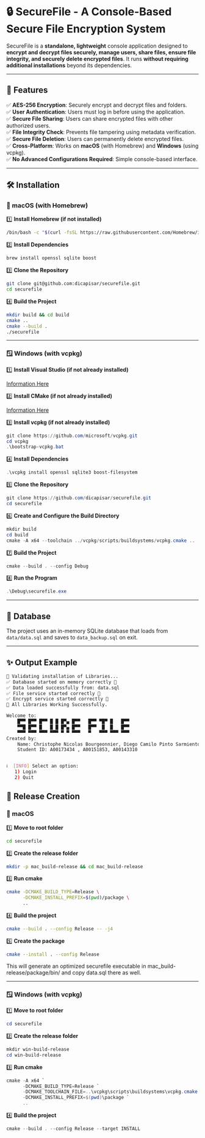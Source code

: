 # 🔒 SecureFile - A Console-Based Secure File Encryption System

SecureFile is a **standalone, lightweight** console application designed to **encrypt and decrypt files securely, manage users, share files, ensure file integrity, and securely delete encrypted files**. It runs **without requiring additional installations** beyond its dependencies.

---

## 📌 Features

✅ **AES-256 Encryption**: Securely encrypt and decrypt files and folders.\
✅ **User Authentication**: Users must log in before using the application.\
✅ **Secure File Sharing**: Users can share encrypted files with other authorized users.\
✅ **File Integrity Check**: Prevents file tampering using metadata verification.\
✅ **Secure File Deletion**: Users can permanently delete encrypted files.\
✅ **Cross-Platform**: Works on **macOS** (with Homebrew) and **Windows** (using vcpkg).\
✅ **No Advanced Configurations Required**: Simple console-based interface.

---

## 🛠️ Installation

### 🍏 macOS (with Homebrew)

1️⃣ **Install Homebrew (if not installed)**

```bash
/bin/bash -c "$(curl -fsSL https://raw.githubusercontent.com/Homebrew/install/HEAD/install.sh)"
```

2️⃣ **Install Dependencies**

```bash
brew install openssl sqlite boost
```

3️⃣ **Clone the Repository**

```bash
git clone git@github.com:dicapisar/securefile.git
cd securefile
```

4️⃣ **Build the Project**

```bash
mkdir build && cd build
cmake ..
cmake --build .
./securefile
```

---

### 🪟 Windows (with vcpkg)

1️⃣ **Install Visual Studio (if not already installed)**

[Information Here](https://visualstudio.microsoft.com/thank-you-downloading-visual-studio/?sku=Community&channel=Release&version=VS2022&source=VSLandingPage&cid=2030&passive=false#installvs)

2️⃣ **Install CMake (if not already installed)**

[Information Here](https://cmake.org/download/)

3️⃣ **Install vcpkg (if not already installed)**

```powershell
git clone https://github.com/microsoft/vcpkg.git
cd vcpkg
.\bootstrap-vcpkg.bat
```

4️⃣ **Install Dependencies**

```powershell
.\vcpkg install openssl sqlite3 boost-filesystem
```

5️⃣ **Clone the Repository**

```powershell
git clone https://github.com/dicapisar/securefile.git
cd securefile
```

6️⃣ **Create and Configure the Build Directory**

```powershell
mkdir build
cd build
cmake -A x64 --toolchain ../vcpkg/scripts/buildsystems/vcpkg.cmake ..
```

7️⃣ **Build the Project**

```powershell
cmake --build . --config Debug
```

8️⃣ **Run the Program**

```powershell
.\Debug\securefile.exe
```

---

## 📂 Database

The project uses an in-memory SQLite database that loads from `data/data.sql` and saves to `data_backup.sql` on exit.

---

## ✨ Output Example

```bash
👀 Validating installation of Libraries...
✅ Database started on memory correctly 🚀
✅ Data loaded successfully from: data.sql
✅ File service started correctly 🚀
✅ Encrypt service started correctly 🚀
🎉 All Libraries Working Successfully.

Welcome to:
    █▀▀ █▀▀ █▀▀ █ █ █▀▄ █▀▀   █▀▀ ▀█▀ █   █▀▀
    ▀▀█ █▀▀ █   █ █ █▀▄ █▀▀   █▀▀  █  █   █▀▀
    ▀▀▀ ▀▀▀ ▀▀▀ ▀▀▀ ▀ ▀ ▀▀▀   ▀   ▀▀▀ ▀▀▀ ▀▀▀
Created by:
    Name: Christophe Nicolas Bourgeonnier, Diego Camilo Pinto Sarmiento, Mayerli Almario Arevalo
    Student ID: A00173434 , A00151853, A00143310


ℹ️  [INFO] Select an option:
   1) Login
   2) Quit

```

## 🚀 Release Creation

### 🍏 macOS 

1️⃣ **Move to root folder**
```bash
cd securefile
```

2️⃣ **Create the release folder**
```bash
mkdir -p mac_build-release && cd mac_build-release
```

3️⃣ **Run cmake**
```bash
cmake -DCMAKE_BUILD_TYPE=Release \
      -DCMAKE_INSTALL_PREFIX=$(pwd)/package \
      ..
```

4️⃣ **Build the project**
```bash
cmake --build . --config Release -- -j4
```

5️⃣ **Create the package**
```bash
cmake --install . --config Release
```

This will generate an optimized securefile executable in mac_build-release/package/bin/ and copy data.sql there as well.

---

### 🪟 Windows (with vcpkg)

1️⃣ **Move to root folder**
```powershell
cd securefile
```

2️⃣ **Create the release folder**
```powershell
mkdir win-build-release
cd win-build-release
```

3️⃣ **Run cmake**
```powershell
cmake -A x64 `
      -DCMAKE_BUILD_TYPE=Release `
      -DCMAKE_TOOLCHAIN_FILE=..\vcpkg\scripts\buildsystems\vcpkg.cmake `
      -DCMAKE_INSTALL_PREFIX=$(pwd)\package `
      ..
```

4️⃣ **Build the project**
```powershell
cmake --build . --config Release --target INSTALL
```


